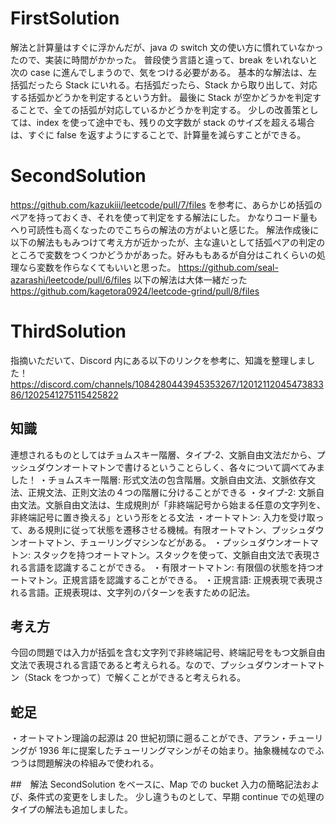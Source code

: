# FirstSolution

解法と計算量はすぐに浮かんだが、java の switch 文の使い方に慣れていなかったので、実装に時間がかかった。
普段使う言語と違って、break をいれないと次の case に進んでしまうので、気をつける必要がある。
基本的な解法は、左括弧だったら Stack にいれる。右括弧だったら、Stack から取り出して、対応する括弧かどうかを判定するという方針。
最後に Stack が空かどうかを判定することで、全ての括弧が対応しているかどうかを判定する。
少しの改善策としては、index を使って途中でも、残りの文字数が stack のサイズを超える場合は、すぐに false を返すようにすることで、計算量を減らすことができる。

# SecondSolution

https://github.com/kazukiii/leetcode/pull/7/files
を参考に、あらかじめ括弧のペアを持っておくき、それを使って判定をする解法にした。
かなりコード量もへり可読性も高くなったのでこちらの解法の方がよいと感じた。
解法作成後に以下の解法ももみつけて考え方が近かったが、主な違いとして括弧ペアの判定のところで変数をつくつかどうかがあった。好みももあるが自分はこれくらいの処理なら変数を作らなくてもいいと思った。
https://github.com/seal-azarashi/leetcode/pull/6/files
以下の解法は大体一緒だった
https://github.com/kagetora0924/leetcode-grind/pull/8/files

# ThirdSolution

指摘いただいて、Discord 内にある以下のリンクを参考に、知識を整理しました！
https://discord.com/channels/1084280443945353267/1201211204547383386/1202541275115425822

## 知識

連想されるものとしてはチョムスキー階層、タイプ-2、文脈自由文法だから、プッシュダウンオートマトンで書けるということらしく、各々について調べてみました！
・チョムスキー階層: 形式文法の包含階層。文脈自由文法、文脈依存文法、正規文法、正則文法の４つの階層に分けることができる
・タイプ-2: 文脈自由文法。文脈自由文法は、生成規則が「非終端記号から始まる任意の文字列を、非終端記号に置き換える」という形をとる文法
・オートマトン: 入力を受け取って、ある規則に従って状態を遷移させる機械。有限オートマトン、プッシュダウンオートマトン、チューリングマシンなどがある。
・プッシュダウンオートマトン: スタックを持つオートマトン。スタックを使って、文脈自由文法で表現される言語を認識することができる。
・有限オートマトン: 有限個の状態を持つオートマトン。正規言語を認識することができる。
・正規言語: 正規表現で表現される言語。正規表現は、文字列のパターンを表すための記法。

## 考え方

今回の問題では入力が括弧を含む文字列で非終端記号、終端記号をもつ文脈自由文法で表現される言語であると考えられる。なので、プッシュダウンオートマトン（Stack をつかって）で解くことができると考えられる。

## 蛇足

・オートマトン理論の起源は 20 世紀初頭に遡ることができ、アラン・チューリングが 1936 年に提案したチューリングマシンがその始まり。抽象機械なのでふつうは問題解決の枠組みで使われる。

##　解法
SecondSolution をベースに、Map での bucket 入力の簡略記法および、条件式の変更をしました。
少し違うものとして、早期 continue での処理のタイプの解法も追加しました。
